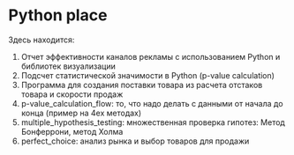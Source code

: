# Python place
Здесь находится: 
1. Отчет эффективности каналов рекламы с использованием Python и библиотек визуализации
2. Подсчет статистической значимости в Python (p-value calculation)
3. Программа для создания поставки товара из расчета отстаков товара и скорости продаж 
4. p-value_calculation_flow: то, что надо делать с данными от начала до конца (пример на 4ех методах)
5. multiple_hypothesis_testing: множественная проверка гипотез: Метод Бонферрони, метод Холма
6. perfect_choice: анализ рынка и выбор товаров для продажи

